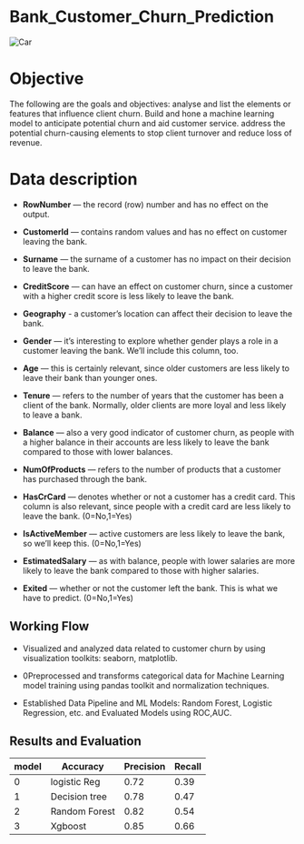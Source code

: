 # Bank_Customer_Churn_Prediction

![Car](https://dezyre.gumlet.io/images/blog/churn-models/Customer_Churn_Prediction_Models_in_Machine_Learning.png)

# Objective

The following are the goals and objectives: analyse and list the elements or features that influence client churn. Build and hone a machine learning model to anticipate potential churn and aid customer service. address the potential churn-causing elements to stop client turnover and reduce loss of revenue.

# Data description

+ **RowNumber** — the record (row) number and has no effect on the output.

+ **CustomerId** — contains random values and has no effect on customer leaving the bank.

+ **Surname** — the surname of a customer has no impact on their decision to leave the bank.

+ **CreditScore** — can have an effect on customer churn, since a customer with a higher credit score is less likely to leave the bank. 

+ **Geography** - a customer’s  location can affect their decision to leave the bank.

+ **Gender** — it’s interesting to explore whether gender plays a role in a customer leaving the bank. We’ll include this column, too.

+ **Age** — this is certainly relevant, since older customers are less likely to leave their bank than younger ones.

+ **Tenure** — refers to the number of years that the customer has been a client of the bank. Normally, older clients are more loyal and less likely to leave a bank.

+ **Balance** — also a very good indicator of customer churn, as people with a higher balance in their accounts are less likely to leave the bank compared to those         with lower balances.

+ **NumOfProducts** — refers to the number of products that a customer has purchased through the bank.

+ **HasCrCard** — denotes whether or not a customer has a credit card. This column is also relevant, since people with a credit card are less likely to leave the bank.     (0=No,1=Yes)

+ **IsActiveMember** — active customers are less likely to leave the bank, so we’ll keep this. (0=No,1=Yes)
 
+ **EstimatedSalary** — as with balance, people with lower salaries are more likely to leave the bank compared to those with higher salaries.

+ **Exited** — whether or not the customer left the bank. This is what we have to predict. (0=No,1=Yes)

## Working Flow 
+ Visualized and analyzed data related to customer churn by using visualization toolkits: seaborn, matplotlib.

+ 0Preprocessed and transforms categorical data for Machine Learning model training using pandas toolkit and normalization techniques.

+ Established Data Pipeline and ML Models: Random Forest, Logistic Regression, etc. and Evaluated Models using ROC,AUC.

## Results and Evaluation


|model| Accuracy|	Precision	|Recall|
| - | - | - |  - |
|0|	logistic Reg| 0.72|	0.39|	0.72|
|1|	Decision tree|	0.78|0.47| 0.73|
|2|	Random Forest|	0.82|0.54|	0.72|
|3|	Xgboost | 0.85| 0.66|0.53|


